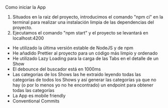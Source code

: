 
Como iniciar la App
1. Situados en la raiz del proyecto, introducimos el comando "npm ci" en la terminal para realizar una instalación limpia de las dependencias del proyecto.
2. Ejecutamos el comando "npm start" y el proyecto se levantará en localhost:4200


- He utilizado la última versión estable de NodeJS y de npm
- He añadido Prettier al proyecto para un código más limpio y ordenado
- He utilizado Lazy Loading para la carga de las Tabs en el detalle de un Show
- El debounce del buscador está en 1000ms
- Las categorias de los Shows las he extraido leyendo todas las categorías de todos los Shows y así generar las categorías ya que no hay (o por lo menos yo no he encontrado) un endpoint para obtener todas las categorías
- La App es mobile friendly
- Conventional Commits
